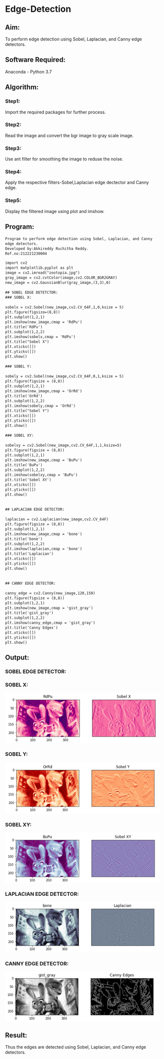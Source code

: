 # Edge-Detection
## Aim:
To perform edge detection using Sobel, Laplacian, and Canny edge detectors.

## Software Required:
Anaconda - Python 3.7

## Algorithm:
### Step1:
Import the required packages for further process.

### Step2:
Read the image and convert the bgr image to gray scale image.

### Step3:
Use ant filter for smoothing the image to reduse the noise.

### Step4:
Apply the respective filters-Sobel,Laplacian edge dectector and Canny edge.

### Step5:
Display the filtered image using plot and imshow.

## Program:
```
Program to perform edge detection using Sobel, Laplacian, and Canny edge detectors.
Developed by:Akkireddy Ruchitha Reddy.
Ref.no:212221230004
```
```
import cv2
import matplotlib.pyplot as plt
image = cv2.imread("zootopia.jpg")
gray_image = cv2.cvtColor(image,cv2.COLOR_BGR2GRAY)
new_image = cv2.GaussianBlur(gray_image,(3,3),0)

## SOBEL EDGE DETETCTOR:
### SOBEL X:

sobelx = cv2.Sobel(new_image,cv2.CV_64F,1,0,ksize = 5)
plt.figure(figsize=(8,8))
plt.subplot(1,2,1)
plt.imshow(new_image,cmap = 'RdPu')
plt.title('RdPu')
plt.subplot(1,2,2)
plt.imshow(sobelx,cmap = 'RdPu')
plt.title("Sobel X")
plt.xticks([])
plt.yticks([])
plt.show()

### SOBEL Y:

sobely = cv2.Sobel(new_image,cv2.CV_64F,0,1,ksize = 5)
plt.figure(figsize = (8,8))
plt.subplot(1,2,1)
plt.imshow(new_image,cmap = 'OrRd')
plt.title('OrRd')
plt.subplot(1,2,2)
plt.imshow(sobely,cmap = 'OrRd')
plt.title("Sobel Y")
plt.xticks([])
plt.yticks([])
plt.show()

### SOBEL XY:

sobelxy = cv2.Sobel(new_image,cv2.CV_64F,1,1,ksize=5)
plt.figure(figsize = (8,8))
plt.subplot(1,2,1)
plt.imshow(new_image,cmap = 'BuPu')
plt.title('BuPu')
plt.subplot(1,2,2)
plt.imshow(sobelxy,cmap = 'BuPu')
plt.title('Sobel XY')
plt.xticks([])
plt.yticks([])
plt.show()


## LAPLACIAN EDGE DETECTOR:

laplacian = cv2.Laplacian(new_image,cv2.CV_64F)
plt.figure(figsize = (8,8))
plt.subplot(1,2,1)
plt.imshow(new_image,cmap = 'bone')
plt.title('bone')
plt.subplot(1,2,2)
plt.imshow(laplacian,cmap = 'bone')
plt.title('Laplacian')
plt.xticks([])
plt.yticks([])
plt.show()


## CANNY EDGE DETECTOR:

canny_edge = cv2.Canny(new_image,120,150)
plt.figure(figsize = (8,8))
plt.subplot(1,2,1)
plt.imshow(new_image,cmap = 'gist_gray')
plt.title('gist_gray')
plt.subplot(1,2,2)
plt.imshow(canny_edge,cmap = 'gist_gray')
plt.title('Canny Edges')
plt.xticks([])
plt.yticks([])
plt.show()
```

## Output:
### SOBEL EDGE DETECTOR:
### SOBEL X:
![output](https://github.com/RuchithaReddy28/Edge-Detection/blob/main/zoo1.png?raw=true)

### SOBEL Y:
![output](https://github.com/RuchithaReddy28/Edge-Detection/blob/main/zoo2.png?raw=true)

### SOBEL XY:
![output](https://github.com/RuchithaReddy28/Edge-Detection/blob/main/zoo3.png?raw=true)

### LAPLACIAN EDGE DETECTOR:
![output](https://github.com/RuchithaReddy28/Edge-Detection/blob/main/zoo4.png?raw=true)

### CANNY EDGE DETECTOR:
![output](https://github.com/RuchithaReddy28/Edge-Detection/blob/main/zoo5.png?raw=true)

## Result:
Thus the edges are detected using Sobel, Laplacian, and Canny edge detectors.
